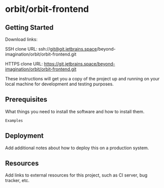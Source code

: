 # orbit/orbit-frontend



## Getting Started

Download links:

SSH clone URL: ssh://git@git.jetbrains.space/beyond-imagination/orbit/orbit-frontend.git

HTTPS clone URL: https://git.jetbrains.space/beyond-imagination/orbit/orbit-frontend.git



These instructions will get you a copy of the project up and running on your local machine for development and testing purposes.

## Prerequisites

What things you need to install the software and how to install them.

```
Examples
```

## Deployment

Add additional notes about how to deploy this on a production system.

## Resources

Add links to external resources for this project, such as CI server, bug tracker, etc.
